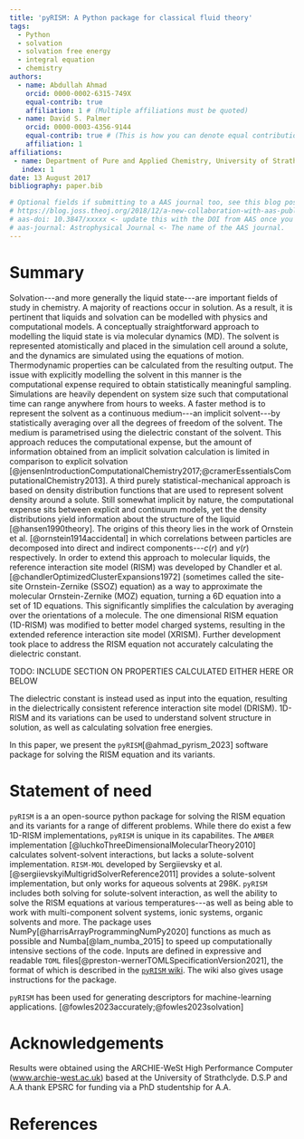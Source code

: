 ```yaml
---
title: 'pyRISM: A Python package for classical fluid theory'
tags:
  - Python
  - solvation
  - solvation free energy
  - integral equation
  - chemistry
authors:
  - name: Abdullah Ahmad
    orcid: 0000-0002-6315-749X
    equal-contrib: true
    affiliation: 1 # (Multiple affiliations must be quoted)
  - name: David S. Palmer
    orcid: 0000-0003-4356-9144
    equal-contrib: true # (This is how you can denote equal contributions between multiple authors)
    affiliation: 1
affiliations:
 - name: Department of Pure and Applied Chemistry, University of Strathclyde, Thomas Graham Building, 295 Cathedral Street, Glasgow G1 1XL, United Kingdom
   index: 1
date: 13 August 2017
bibliography: paper.bib

# Optional fields if submitting to a AAS journal too, see this blog post:
# https://blog.joss.theoj.org/2018/12/a-new-collaboration-with-aas-publishing
# aas-doi: 10.3847/xxxxx <- update this with the DOI from AAS once you know it.
# aas-journal: Astrophysical Journal <- The name of the AAS journal.
---
```


# Summary

Solvation---and more generally the liquid state---are important fields of study in chemistry.
A majority of reactions occur in solution.
As a result, it is pertinent that liquids and solvation can be modelled with physics and computational models.
A conceptually straightforward approach to modelling the liquid state is via molecular dynamics (MD). 
The solvent is represented atomistically and placed in the simulation cell around a solute, and the dynamics are simulated using the equations of motion.
Thermodynamic properties can be calculated from the resulting output.
The issue with explicitly modelling the solvent in this manner is the computational expense required to obtain statistically meaningful sampling.
Simulations are heavily dependent on system size such that computational time can range anywhere from hours to weeks.
A faster method is to represent the solvent as a continuous medium---an implicit solvent---by statistically averaging over all the degrees of freedom of the solvent.
The medium is parametrised using the dielectric constant of the solvent.
This approach reduces the computational expense, but the amount of information obtained from an implicit solvation calculation is limited in comparison to explicit solvation [@jensenIntroductionComputationalChemistry2017;@cramerEssentialsComputationalChemistry2013].
A third purely statistical-mechanical approach is based on density distribution functions that are used to represent solvent density around a solute.
Still somewhat implicit by nature, the computational expense sits between explicit and continuum models, yet the density distributions yield information about the structure of the liquid [@hansen1990theory].
The origins of this theory lies in the work of Ornstein et al. [@ornstein1914accidental] in which correlations between particles are decomposed into direct and indirect components---$c(r)$ and $\gamma(r)$ respectively.
In order to extend this approach to molecular liquids, the reference interaction site model (RISM) was developed by Chandler et al. [@chandlerOptimizedClusterExpansions1972] (sometimes called the site-site Ornstein-Zernike (SSOZ) equation) as a way to approximate the molecular Ornstein-Zernike (MOZ) equation, turning a 6D equation into a set of 1D equations.
This significantly simplifies the calculation by averaging over the orientations of a molecule.
The one dimensional RISM equation (1D-RISM) was modified to better model charged systems, resulting in the extended reference interaction site model (XRISM).
Further development took place to address the RISM equation not accurately calculating the dielectric constant.

TODO: INCLUDE SECTION ON PROPERTIES CALCULATED EITHER HERE OR BELOW


The dielectric constant is instead used as input into the equation, resulting in the dielectrically consistent reference interaction site model (DRISM).
1D-RISM and its variations can be used to understand solvent structure in solution, as well as calculating solvation free energies.

In this paper, we present the `pyRISM`[@ahmad_pyrism_2023] software package for solving the RISM equation and its variants. 

# Statement of need

`pyRISM` is a an open-source python package for solving the RISM equation and its variants for a range of different problems. 
While there do exist a few 1D-RISM implementations, `pyRISM` is unique in its capabilites.
The `AMBER` implementation [@luchkoThreeDimensionalMolecularTheory2010] calculates solvent-solvent interactions, but lacks a solute-solvent implementation. 
`RISM-MOL` developed by Sergiievsky et al. [@sergiievskyiMultigridSolverReference2011] provides a solute-solvent implementation, but only works for aqueous solvents at 298K.
`pyRISM` includes both solving for solute-solvent interaction, as well the ability to solve the RISM equations at various temperatures---as well as being able to work with multi-component solvent systems, ionic systems, organic solvents and more.
The package uses NumPy[@harrisArrayProgrammingNumPy2020] functions as much as possible and Numba[@lam_numba_2015] to speed up computationally intensive sections of the code.
Inputs are defined in expressive and readable `TOML` files[@preston-wernerTOMLSpecificationVersion2021], the format of which is described in the [`pyRISM` wiki](https://github.com/2AUK/pyRISM/wiki).
The wiki also gives usage instructions for the package.

`pyRISM` has been used for generating descriptors for machine-learning applications.
[@fowles2023accurately;@fowles2023solvation]

# Acknowledgements

Results were obtained using the ARCHIE-WeSt High Performance Computer (www.archie-west.ac.uk) based at the University of Strathclyde.
D.S.P and A.A thank EPSRC for funding via a PhD studentship for A.A.

# References